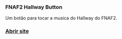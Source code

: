 ### FNAF2 Hallway Button
Um botão para tocar a musica do Hallway do FNAF2.
### <a href="https://luizfranzon.github.io/fnaf2-hallway-button/">Abrir site</a>

